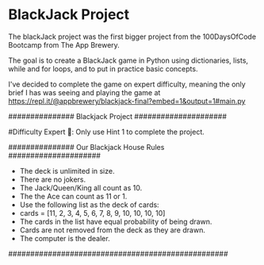 # BlackJack Project

The blackJack project was the first bigger project from the 100DaysOfCode Bootcamp from The App Brewery.

The goal is to create a BlackJack game in Python using dictionaries, lists, while and for loops, and to put in practice basic concepts.

I've decided to complete the game on expert difficulty, meaning the only brief I has was seeing and playing the game at https://repl.it/@appbrewery/blackjack-final?embed=1&output=1#main.py

############### Blackjack Project #####################

#Difficulty Expert 🤯: Only use Hint 1 to complete the project.

############### Our Blackjack House Rules #####################

* The deck is unlimited in size. 
* There are no jokers. 
* The Jack/Queen/King all count as 10.
* The the Ace can count as 11 or 1.
* Use the following list as the deck of cards:
* cards = [11, 2, 3, 4, 5, 6, 7, 8, 9, 10, 10, 10, 10]
* The cards in the list have equal probability of being drawn.
* Cards are not removed from the deck as they are drawn.
* The computer is the dealer.

##################################################
